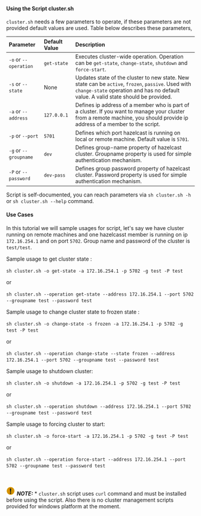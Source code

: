 


#### Using the Script cluster.sh

`cluster.sh` needs a few parameters to operate, if these parameters are not provided default values are used. Table below describes these parameters,

Parameter | Default Value | Description
:--------------|:------|:------------
`-o` or `--operation`|`get-state`|Executes cluster-wide operation. Operation can be `get-state`, `change-state`, `shutdown` and `force-start`.
`-s` or `--state`|None|Updates state of the cluster to new state. New state can be `active`, `frozen`, `passive`. Used with `change-state` operation and has no default value. A valid state should be provided.
`-a` or `--address`|`127.0.0.1`|Defines ip address of a member who is part of a cluster. If you want to manage your cluster from a remote machine, you should provide ip address of a member to the script.
`-p` or `--port`|`5701`|Defines which port hazelcast is running on local or remote machine. Default value is `5701`.
`-g` or `--groupname`|`dev`|Defines group-name property of hazelcast cluster. Groupname property is used for simple authentication mechanism.
`-P` or `--password`|`dev-pass`|Defines group password property of hazelcast cluster. Password property is used for simple authentication mechanism.

Script is self-documented, you can reach parameters via `sh cluster.sh -h` or `sh cluster.sh --help` command.

#### Use Cases

In this tutorial we will sample usages for script, let's say we have cluster running on remote machines and one hazelcasst member is running on ip `172.16.254.1` and on port
`5702`. Group name and password of the cluster is `test/test`.

Sample usage to get cluster state :

`sh cluster.sh -o get-state -a 172.16.254.1 -p 5702 -g test -P test`

or

`sh cluster.sh --operation get-state --address 172.16.254.1 --port 5702 --groupname test --password test`


Sample usage to change cluster state to frozen state :

`sh cluster.sh -o change-state -s frozen -a 172.16.254.1 -p 5702 -g test -P test`

or

`sh cluster.sh --operation change-state --state frozen --address 172.16.254.1 --port 5702 --groupname test --password test`



Sample usage to shutdown cluster:

`sh cluster.sh -o shutdown -a 172.16.254.1 -p 5702 -g test -P test`

or

`sh cluster.sh --operation shutdown --address 172.16.254.1 --port 5702 --groupname test --password test`

Sample usage to forcing cluster to start:

`sh cluster.sh -o force-start -a 172.16.254.1 -p 5702 -g test -P test`

or

`sh cluster.sh --operation force-start --address 172.16.254.1 --port 5702 --groupname test --password test`


<br></br>
![image](images/NoteSmall.jpg) ***NOTE:*** * `cluster.sh` script uses `curl` command and must be installed before using the script. Also there is no cluster management scripts provided for windows platform at the moment.
<br></br>